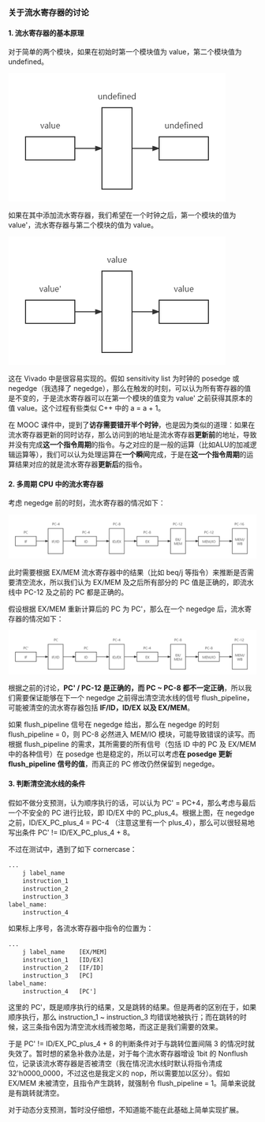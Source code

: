 <h3>关于流水寄存器的讨论</h3>

<h4>1. 流水寄存器的基本原理</h4>

对于简单的两个模块，如果在初始时第一个模块值为 value，第二个模块值为 undefined。

![simple_before](https://github.com/LiuRunky/SEUCSE-Lab-Minisys-1A/blob/main/img/simple_before.png)

如果在其中添加流水寄存器，我们希望在一个时钟之后，第一个模块的值为 value'，流水寄存器与第二个模块的值为 value。

![simple_after](https://github.com/LiuRunky/SEUCSE-Lab-Minisys-1A/blob/main/img/simple_after.png)

这在 Vivado 中是很容易实现的。假如 sensitivity list 为时钟的 posedge 或 negedge（我选择了 negedge），那么在触发的时刻，可以认为所有寄存器的值是不变的，于是流水寄存器可以在第一个模块的值变为 value' 之前获得其原本的值 value。这个过程有些类似 C++ 中的 a = a + 1。

在 MOOC 课件中，提到了**访存需要错开半个时钟**，也是因为类似的道理：如果在流水寄存器更新的同时访存，那么访问到的地址是流水寄存器**更新前**的地址，导致并没有完成**这一个指令周期**的指令。与之对应的是一般的运算（比如ALU的加减逻辑运算等），我们可以认为处理运算在**一个瞬间**完成，于是在**这一个指令周期**的运算结果对应的就是流水寄存器**更新后**的指令。

<h4>2. 多周期 CPU 中的流水寄存器</h4>

考虑 negedge 前的时刻，流水寄存器的情况如下：

![CPU_before](https://github.com/LiuRunky/SEUCSE-Lab-Minisys-1A/blob/main/img/CPU_before.png)

此时需要根据 EX/MEM 流水寄存器中的结果（比如 beq/j 等指令）来推断是否需要清空流水，所以我们认为 EX/MEM 及之后所有部分的 PC 值是正确的，即流水线中 PC-12 及之前的 PC 都是正确的。

假设根据 EX/MEM 重新计算后的 PC 为 PC'，那么在一个 negedge 后，流水寄存器的情况如下：

![CPU_after](https://github.com/LiuRunky/SEUCSE-Lab-Minisys-1A/blob/main/img/CPU_after.png)

根据之前的讨论，**PC' / PC-12 是正确的，而 PC ~ PC-8 都不一定正确**，所以我们需要保证能够在下一个 negedge 之前得出清空流水线的信号 flush_pipeline，可能被清空的流水寄存器包括 **IF/ID，ID/EX 以及 EX/MEM**。

如果 flush_pipeline 信号在 negedge 给出，那么在 negedge 的时刻 flush_pipeline = 0，则 PC-8 必然进入 MEM/IO 模块，可能导致错误的读写。而根据 flush_pipeline 的需求，其所需要的所有信号（包括 ID 中的 PC 及 EX/MEM 中的各种信号）在 posedge 也是稳定的，所以可以考虑**在 posedge 更新 flush_pipeline 信号的值**，而真正的 PC 修改仍然保留到 negedge。

<h4> 3. 判断清空流水线的条件</h4>

假如不做分支预测，认为顺序执行的话，可以认为 PC' = PC+4，那么考虑与最后一个不安全的 PC 进行比较，即 ID/EX 中的 PC_plus_4。根据上图，在 negedge 之前，ID/EX_PC_plus_4 = PC-4 （注意这里有一个 plus_4），那么可以很轻易地写出条件 PC' != ID/EX_PC_plus_4 + 8。

不过在测试中，遇到了如下 cornercase：

```
...
	j label_name
	instruction_1
	instruction_2
	instruction_3
label_name:
	instruction_4
```

如果标上序号，各流水寄存器中指令的位置为：

```
...
	j label_name	[EX/MEM]
	instruction_1	[ID/EX]
	instruction_2	[IF/ID]
	instruction_3	[PC]
label_name:
	instruction_4	[PC']
```

这里的 PC'，既是顺序执行的结果，又是跳转的结果。但是两者的区别在于，如果顺序执行，那么 instruction_1 ~ instruction_3 均错误地被执行；而在跳转的时候，这三条指令因为清空流水线而被忽略，而这正是我们需要的效果。

于是 PC' != ID/EX_PC_plus_4 + 8 的判断条件对于与跳转位置间隔 3 的情况时就失效了。暂时想的紧急补救办法是，对于每个流水寄存器增设 1bit 的 Nonflush 位，记录该流水寄存器是否被清空（我在情况流水线时默认将指令清成 32'h0000_0000，不过这也是我定义的 nop，所以需要加以区分）。假如 EX/MEM 未被清空，且指令产生跳转，就强制令 flush_pipeline = 1。简单来说就是有跳转就清空。

对于动态分支预测，暂时没仔细想，不知道能不能在此基础上简单实现扩展。
